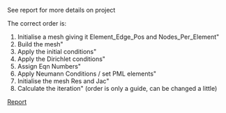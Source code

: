 See report for more details on project


The correct order is:
1. Initialise a mesh giving it Element_Edge_Pos and Nodes_Per_Element"
2. Build the mesh"
3. Apply the initial conditions"
4. Apply the Dirichlet conditions"
5. Assign Eqn Numbers"
6. Apply Neumann Conditions / set PML elements"
7. Initialise the mesh Res and Jac"
8. Calculate the iteration"
(order is only a guide, can be changed a little)


[Report](Report.pdf)

 





